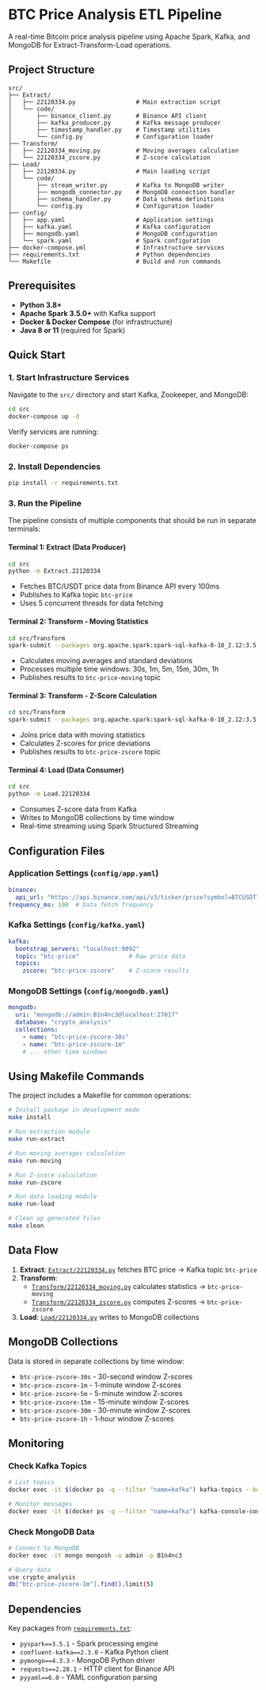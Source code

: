 # BTC Price Analysis ETL Pipeline

A real-time Bitcoin price analysis pipeline using Apache Spark, Kafka, and MongoDB for Extract-Transform-Load operations.

## Project Structure

```
src/
├── Extract/
│   ├── 22120334.py                 # Main extraction script
│   └── code/
│       ├── binance_client.py       # Binance API client
│       ├── kafka_producer.py       # Kafka message producer
│       ├── timestamp_handler.py    # Timestamp utilities
│       └── config.py               # Configuration loader
├── Transform/
│   ├── 22120334_moving.py          # Moving averages calculation
│   └── 22120334_zscore.py          # Z-score calculation
├── Load/
│   ├── 22120334.py                 # Main loading script
│   └── code/
│       ├── stream_writer.py        # Kafka to MongoDB writer
│       ├── mongodb_connector.py    # MongoDB connection handler
│       ├── schema_handler.py       # Data schema definitions
│       └── config.py               # Configuration loader
├── config/
│   ├── app.yaml                    # Application settings
│   ├── kafka.yaml                  # Kafka configuration
│   ├── mongodb.yaml                # MongoDB configuration
│   └── spark.yaml                  # Spark configuration
├── docker-compose.yml              # Infrastructure services
├── requirements.txt                # Python dependencies
└── Makefile                        # Build and run commands
```

## Prerequisites

- **Python 3.8+**
- **Apache Spark 3.5.0+** with Kafka support
- **Docker & Docker Compose** (for infrastructure)
- **Java 8 or 11** (required for Spark)

## Quick Start

### 1. Start Infrastructure Services

Navigate to the `src/` directory and start Kafka, Zookeeper, and MongoDB:

```bash
cd src
docker-compose up -d
```

Verify services are running:
```bash
docker-compose ps
```

### 2. Install Dependencies

```bash
pip install -r requirements.txt
```

### 3. Run the Pipeline

The pipeline consists of multiple components that should be run in separate terminals:

#### Terminal 1: Extract (Data Producer)
```bash
cd src
python -m Extract.22120334
```
- Fetches BTC/USDT price data from Binance API every 100ms
- Publishes to Kafka topic `btc-price`
- Uses 5 concurrent threads for data fetching

#### Terminal 2: Transform - Moving Statistics
```bash
cd src/Transform
spark-submit --packages org.apache.spark:spark-sql-kafka-0-10_2.12:3.5.0 22120334_moving.py
```
- Calculates moving averages and standard deviations
- Processes multiple time windows: 30s, 1m, 5m, 15m, 30m, 1h
- Publishes results to `btc-price-moving` topic

#### Terminal 3: Transform - Z-Score Calculation
```bash
cd src/Transform
spark-submit --packages org.apache.spark:spark-sql-kafka-0-10_2.12:3.5.0 22120334_zscore.py
```
- Joins price data with moving statistics
- Calculates Z-scores for price deviations
- Publishes results to `btc-price-zscore` topic

#### Terminal 4: Load (Data Consumer)
```bash
cd src
python -m Load.22120334
```
- Consumes Z-score data from Kafka
- Writes to MongoDB collections by time window
- Real-time streaming using Spark Structured Streaming

## Configuration Files

### Application Settings (`config/app.yaml`)
```yaml
binance:
  api_url: "https://api.binance.com/api/v3/ticker/price?symbol=BTCUSDT"
frequency_ms: 100  # Data fetch frequency
```

### Kafka Settings (`config/kafka.yaml`)
```yaml
kafka:
  bootstrap_servers: "localhost:9092"
  topic: "btc-price"              # Raw price data
  topics:
    zscore: "btc-price-zscore"    # Z-score results
```

### MongoDB Settings (`config/mongodb.yaml`)
```yaml
mongodb:
  uri: "mongodb://admin:B1n4nc3@localhost:27017"
  database: "crypto_analysis"
  collections:
    - name: "btc-price-zscore-30s"
    - name: "btc-price-zscore-1m"
    # ... other time windows
```

## Using Makefile Commands

The project includes a Makefile for common operations:

```bash
# Install package in development mode
make install

# Run extraction module
make run-extract

# Run moving averages calculation
make run-moving

# Run Z-score calculation
make run-zscore

# Run data loading module
make run-load

# Clean up generated files
make clean
```

## Data Flow

1. **Extract**: [`Extract/22120334.py`](src/Extract/22120334.py) fetches BTC price → Kafka topic `btc-price`
2. **Transform**: 
   - [`Transform/22120334_moving.py`](src/Transform/22120334_moving.py) calculates statistics → `btc-price-moving`
   - [`Transform/22120334_zscore.py`](src/Transform/22120334_zscore.py) computes Z-scores → `btc-price-zscore`
3. **Load**: [`Load/22120334.py`](src/Load/22120334.py) writes to MongoDB collections

## MongoDB Collections

Data is stored in separate collections by time window:
- `btc-price-zscore-30s` - 30-second window Z-scores
- `btc-price-zscore-1m` - 1-minute window Z-scores
- `btc-price-zscore-5m` - 5-minute window Z-scores
- `btc-price-zscore-15m` - 15-minute window Z-scores
- `btc-price-zscore-30m` - 30-minute window Z-scores
- `btc-price-zscore-1h` - 1-hour window Z-scores

## Monitoring

### Check Kafka Topics
```bash
# List topics
docker exec -it $(docker ps -q --filter "name=kafka") kafka-topics --bootstrap-server localhost:9092 --list

# Monitor messages
docker exec -it $(docker ps -q --filter "name=kafka") kafka-console-consumer --bootstrap-server localhost:9092 --topic btc-price
```

### Check MongoDB Data
```bash
# Connect to MongoDB
docker exec -it mongo mongosh -u admin -p B1n4nc3

# Query data
use crypto_analysis
db["btc-price-zscore-1m"].find().limit(5)
```

## Dependencies

Key packages from [`requirements.txt`](src/requirements.txt):
- `pyspark==3.5.1` - Spark processing engine
- `confluent-kafka==2.3.0` - Kafka Python client
- `pymongo==4.3.3` - MongoDB Python driver
- `requests==2.28.1` - HTTP client for Binance API
- `pyyaml==6.0` - YAML configuration parsing